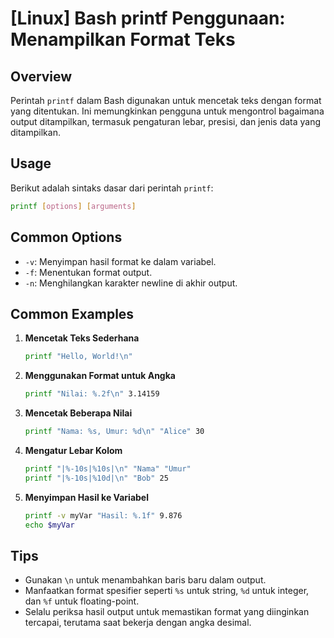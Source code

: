 # [Linux] Bash printf Penggunaan: Menampilkan Format Teks

## Overview
Perintah `printf` dalam Bash digunakan untuk mencetak teks dengan format yang ditentukan. Ini memungkinkan pengguna untuk mengontrol bagaimana output ditampilkan, termasuk pengaturan lebar, presisi, dan jenis data yang ditampilkan.

## Usage
Berikut adalah sintaks dasar dari perintah `printf`:

```bash
printf [options] [arguments]
```

## Common Options
- `-v`: Menyimpan hasil format ke dalam variabel.
- `-f`: Menentukan format output.
- `-n`: Menghilangkan karakter newline di akhir output.

## Common Examples

1. **Mencetak Teks Sederhana**
   ```bash
   printf "Hello, World!\n"
   ```

2. **Menggunakan Format untuk Angka**
   ```bash
   printf "Nilai: %.2f\n" 3.14159
   ```

3. **Mencetak Beberapa Nilai**
   ```bash
   printf "Nama: %s, Umur: %d\n" "Alice" 30
   ```

4. **Mengatur Lebar Kolom**
   ```bash
   printf "|%-10s|%10s|\n" "Nama" "Umur"
   printf "|%-10s|%10d|\n" "Bob" 25
   ```

5. **Menyimpan Hasil ke Variabel**
   ```bash
   printf -v myVar "Hasil: %.1f" 9.876
   echo $myVar
   ```

## Tips
- Gunakan `\n` untuk menambahkan baris baru dalam output.
- Manfaatkan format spesifier seperti `%s` untuk string, `%d` untuk integer, dan `%f` untuk floating-point.
- Selalu periksa hasil output untuk memastikan format yang diinginkan tercapai, terutama saat bekerja dengan angka desimal.